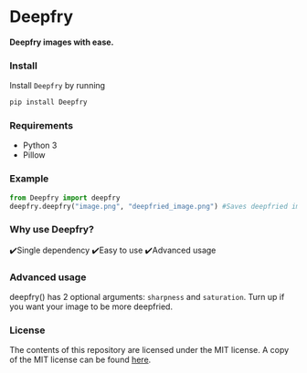 # Deepfry

**Deepfry images with ease.**

### Install
Install `Deepfry` by running
```bash
pip install Deepfry
```

### Requirements
- Python 3
- Pillow

### Example
```python
from Deepfry import deepfry
deepfry.deepfry("image.png", "deepfried_image.png") #Saves deepfried image to "deepfried_image.png"
```
### Why use Deepfry?
✔️Single dependency
✔️Easy to use
✔️Advanced usage

### Advanced usage
deepfry() has 2 optional arguments: `sharpness` and `saturation`. Turn up if you want your image to be more deepfried.
### License
The contents of this repository are licensed under the MIT license. A
copy of the MIT license can be found [here](https://github.com/laughingsheep/deepfry/blob/master/LICENSE).